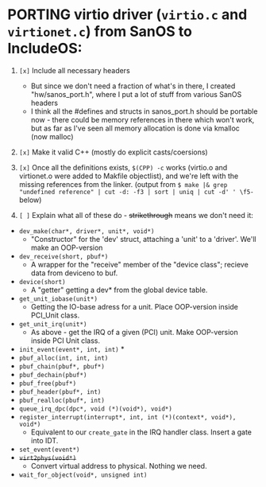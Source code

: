 # PORTING virtio driver (`virtio.c` and `virtionet.c`) from SanOS to IncludeOS:

1. `[x]` Include all necessary headers
   * But since we don't need a fraction of what's in there, I created "hw/sanos_port.h", where I put a lot of stuff from various SanOS headers
   * I think all the #defines and structs in sanos_port.h should be portable now - there could be memory references in there which won't work, but as far as I've seen all memory allocation is done via kmalloc (now malloc)

2. `[x]` Make it valid C++ (mostly do explicit casts/coersions)

3. `[x]` Once all the definitions exists, `$(CPP) -c` works (virtio.o and virtionet.o were added to Makfile objectlist), and we're left with the missing references from the linker.
(output from  `$ make |& grep "undefined reference" | cut -d: -f3 | sort | uniq | cut -d' ' \f5-` below)

4. `[ ]` Explain what all of these do - ~~strikethrough~~ means we don't need it:

* `dev_make(char*, driver*, unit*, void*)`
  * "Constructor" for the 'dev' struct, attaching a 'unit' to a 'driver'. We'll make an OOP-version
* `dev_receive(short, pbuf*)`
  * A wrapper for the "receive" member of the "device class"; recieve data from deviceno to buf. 
* `device(short)`
  * A "getter" getting a dev* from the global device table.
* `get_unit_iobase(unit*)`
  * Getting the IO-base adress for a unit. Place OOP-version inside PCI_Unit class.
* `get_unit_irq(unit*)`
  * As above - get the IRQ of a given (PCI) unit. Make OOP-version inside PCI Unit class.
* `init_event(event*, int, int)`
  * 
* `pbuf_alloc(int, int, int)`
* `pbuf_chain(pbuf*, pbuf*)`
* `pbuf_dechain(pbuf*)`
* `pbuf_free(pbuf*)`
* `pbuf_header(pbuf*, int)`
* `pbuf_realloc(pbuf*, int)`
* `queue_irq_dpc(dpc*, void (*)(void*), void*)`
* `register_interrupt(interrupt*, int, int (*)(context*, void*), void*)`
  * Equivalent to our `create_gate` in the IRQ handler class. Insert a gate into IDT. 
* `set_event(event*)`
* ~~`virt2phys(void*)`~~
  * Convert virtual address to physical. Nothing we need.
* `wait_for_object(void*, unsigned int)`
